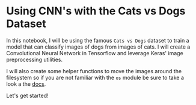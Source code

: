 # Using CNN's with the Cats vs Dogs Dataset

 In this notebook, I will be using the famous `Cats vs Dogs` dataset to train a model that can classify images of dogs from images of cats. I will create a Convolutional Neural Network in Tensorflow and leverage Keras' image preprocessing utilities.

I will also create some helper functions to move the images around the filesystem so if you are not familiar with the `os` module be sure to take a look a the [docs](https://docs.python.org/3/library/os.html).

Let's get started!
